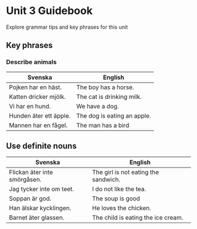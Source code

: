 # Unit 3 Guidebook

Explore grammar tips and key phrases for this unit

## Key phrases

### Describe animals

| Svenska | English |
|---|---|
| Pojken har en häst.  | The boy has a horse. |
| Katten dricker mjölk. | The cat is drinking milk. |
| Vi har en hund. | We have a dog. |
| Hunden äter ett äpple. | The dog is eating an apple. |
| Mannen har en fågel. | The man has a bird |

## Use definite nouns

| Svenska | English |
|---|---|
| Flickan äter inte smörgåsen. | The girl is not eating the sandwich. |
| Jag tycker inte om teet. | I do not like the tea. |
| Soppan är god. | The soup is good |
| Han älskar kycklingen. | He loves the chicken. |
| Barnet äter glassen. | The child is eating the ice cream. |